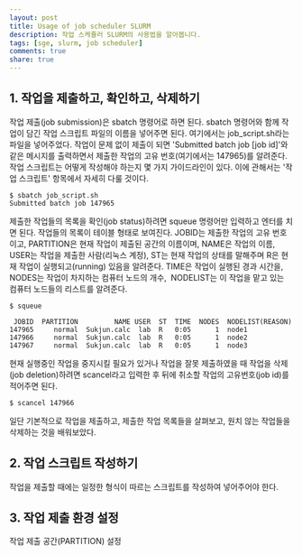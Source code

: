 ```yaml
---
layout: post
title: Usage of job scheduler SLURM
description: 작업 스케쥴러 SLURM의 사용법을 알아봅니다.
tags: [sge, slurm, job scheduler]
comments: true
share: true
---
```


## 1. 작업을 제출하고, 확인하고, 삭제하기

작업 제출(job submission)은 sbatch 명령어로 하면 된다. sbatch 명령어와 함께 작업이 담긴 작업 스크립트 파일의 이름을 넣어주면 된다. 여기에서는 job_script.sh라는 파일을 넣어주었다. 작업이 문제 없이 제출이 되면 'Submitted batch job [job id]'와 같은 메시지를 출력하면서 제출한 작업의 고유 번호(여기에서는 147965)를 알려준다. 작업 스크립트는 어떻게 작성해야 하는지 몇 가지 가이드라인이 있다. 이에 관해서는 '작업 스크립트' 항목에서 자세히 다룰 것이다.

```
$ sbatch job_script.sh
Submitted batch job 147965
```

제출한 작업들의 목록을 확인(job status)하려면 squeue 명령어만 입력하고 엔터를 치면 된다. 작업들의 목록이 테이블 형태로 보여진다. JOBID는 제출한 작업의 고유 번호이고, PARTITION은 현재 작업이 제출된 공간의 이름이며, NAME은 작업의 이름, USER는 작업을 제출한 사람(리눅스 계정), ST는 현재 작업의 상태를 말해주며 R은 현재 작업이 실행되고(running) 있음을 알려준다. TIME은 작업이 실행된 경과 시간을, NODES는 작업이 차지하는 컴퓨터 노드의 개수,  NODELIST는 이 작업을 맡고 있는 컴퓨터 노드들의 리스트를 알려준다.

```
$ squeue

 JOBID  PARTITION         NAME USER  ST  TIME  NODES  NODELIST(REASON)
147965     normal  Sukjun.calc  lab  R   0:05      1  node1
147966     normal  Sukjun.calc  lab  R   0:05      1  node2
147967     normal  Sukjun.calc  lab  R   0:05      1  node3
```

현재 실행중인 작업을 중지시킬 필요가 있거나 작업을 잘못 제출하였을 때 작업을 삭제(job deletion)하려면 scancel라고 입력한 후 뒤에 취소할 작업의 고유번호(job id)를 적어주면 된다.

```
$ scancel 147966
```

일단 기본적으로 작업을 제출하고, 제출한 작업 목록들을 살펴보고, 원치 않는 작업들을 삭제하는 것을 배워보았다.


## 2. 작업 스크립트 작성하기

작업을 제출할 때에는 일정한 형식이 따르는 스크립트를 작성하여 넣어주어야 한다.



## 3. 작업 제출 환경 설정

작업 제출 공간(PARTITION) 설정
